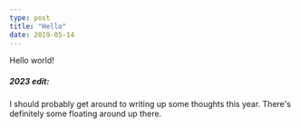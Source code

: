 ```yaml
---
type: post
title: "Hello"
date: 2019-05-14
---
```


Hello world!

##### *2023 edit:*

I should probably get around to writing up some thoughts this year. There's definitely some floating around up there.
